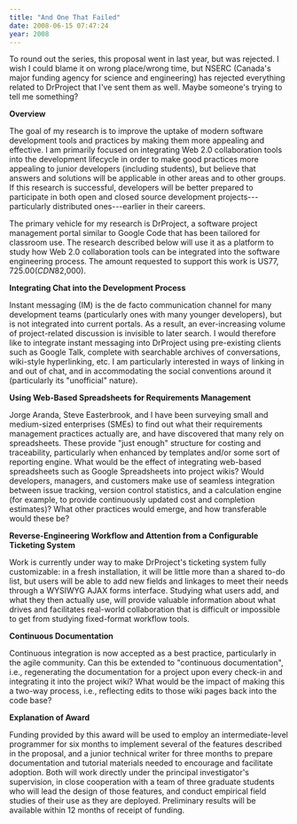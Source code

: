 ```yaml
---
title: "And One That Failed"
date: 2008-06-15 07:47:24
year: 2008
---
```

To round out the series, this proposal went in last year, but was rejected.  I wish I could blame it on wrong place/wrong time, but NSERC (Canada's major funding agency for science and engineering) has rejected everything related to DrProject that I've sent them as well. Maybe someone's trying to tell me something?

<strong>Overview</strong>

The goal of my research is to improve the uptake of modern software development tools and practices by making them more appealing and effective. I am primarily focused on integrating Web 2.0 collaboration tools into the development lifecycle in order to make good practices more appealing to junior developers (including students), but believe that answers and solutions will be applicable in other areas and to other groups. If this research is successful, developers will be better prepared to participate in both open and closed source development projects---particularly distributed ones---earlier in their careers.

The primary vehicle for my research is DrProject, a software project management portal similar to Google Code that has been tailored for classroom use. The research described below will use it as a platform to study how Web 2.0 collaboration tools can be integrated into the software engineering process. The amount requested to support this work is US$77,725.00 (CDN$82,000).

<strong>Integrating Chat into the Development Process</strong>

Instant messaging (IM) is the de facto communication channel for many development teams (particularly ones with many younger developers), but is not integrated into current portals. As a result, an ever-increasing volume of project-related discussion is invisible to later search. I would therefore like to integrate instant messaging into DrProject using pre-existing clients such as Google Talk, complete with searchable archives of conversations, wiki-style hyperlinking, etc. I am particularly interested in ways of linking in and out of chat, and in accommodating the social conventions around it (particularly its "unofficial" nature).

<strong>Using Web-Based Spreadsheets for Requirements Management</strong>

Jorge Aranda, Steve Easterbrook, and I have been surveying small and medium-sized enterprises (SMEs) to find out what their requirements management practices actually are, and have discovered that many rely on spreadsheets. These provide "just enough" structure for costing and traceability, particularly when enhanced by templates and/or some sort of reporting engine. What would be the effect of integrating web-based spreadsheets such as Google Spreadsheets into project wikis? Would developers, managers, and customers make use of seamless integration between issue tracking, version control statistics, and a calculation engine (for example, to provide continuously updated cost and completion estimates)? What other practices would emerge, and how transferable would these be?

<strong>Reverse-Engineering Workflow and Attention from a Configurable Ticketing System</strong>

Work is currently under way to make DrProject's ticketing system fully customizable: in a fresh installation, it will be little more than a shared to-do list, but users will be able to add new fields and linkages to meet their needs through a WYSIWYG AJAX forms interface. Studying what users add, and what they then actually use, will provide valuable information about what drives and facilitates real-world collaboration that is difficult or impossible to get from studying fixed-format workflow tools.

<strong>Continuous Documentation</strong>

Continuous integration is now accepted as a best practice, particularly in the agile community. Can this be extended to "continuous documentation", i.e., regenerating the documentation for a project upon every check-in and integrating it into the project wiki? What would be the impact of making this a two-way process, i.e., reflecting edits to those wiki pages back into the code base?

<strong>Explanation of Award</strong>

Funding provided by this award will be used to employ an intermediate-level programmer for six months to implement several of the features described in the proposal, and a junior technical writer for three months to prepare documentation and tutorial materials needed to encourage and facilitate adoption. Both will work directly under the principal investigator's supervision, in close cooperation with a team of three graduate students who will lead the design of those features, and conduct empirical field studies of their use as they are deployed. Preliminary results will be available within 12 months of receipt of funding.
